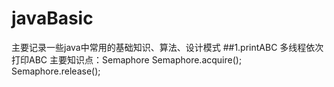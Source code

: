 # javaBasic
主要记录一些java中常用的基础知识、算法、设计模式
##1.printABC
多线程依次打印ABC
主要知识点：Semaphore
Semaphore.acquire();
Semaphore.release();
